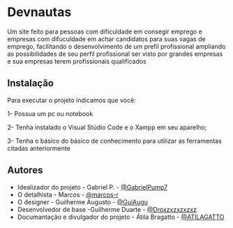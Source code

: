 
# Devnautas 

Um site feito para pessoas com dificuldade em consegir emprego e empresas com difuculdade em achar candidatos para suas vagas de emprego, facilitando o desenvolvimento de um prefil profissional ampliando as possibilidades de seu perfil profissional ser visto por grandes empresas e sua empresas terem profissionais qualificados


## Instalação 
Para executar o projeto indicamos que você:

1- Possua um pc ou notebook 

2- Tenha instalado o Visual Stúdio Code e o Xampp em seu aparelho;

3- Tenha o básico do básico de conhecimento para utilizar as ferramentas citadas anteriormente



## Autores

- Idealizador do projeto - Gabriel P. - [@GabrielPump7](https://github.com/GabrielPump7)
- O detalhista - Marcos - [@marcos-r](https://github.com/marcos-r)
- O designer - Guilherme Augusto - [@GuiAugu](https://github.com/GuiAugu)
- Desenvolvedor de base -Guilherme Duarte - [@Droxzxzxzxzxz](https://github.com/Droxzxzxzxzxz)
- Documantação e divulgador do projeto - Átila Bragatto - [@ATILAGATTO](https://github.com/ATILAGATTO)


